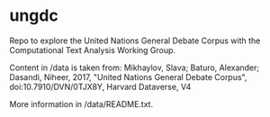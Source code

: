 # ungdc
Repo to explore the United Nations General Debate Corpus with the Computational Text Analysis Working Group. 

Content in /data is taken from:
Mikhaylov, Slava; Baturo, Alexander; Dasandi, Niheer, 2017, "United Nations General Debate Corpus", doi:10.7910/DVN/0TJX8Y, Harvard Dataverse, V4

More information in /data/README.txt.
